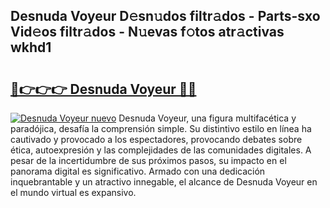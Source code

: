 ## Desnuda Voyeur D𝚎sn𝚞dos filtr𝚊dos - Parts-sxo Vid𝚎os filtr𝚊dos - N𝚞evas f𝚘tos atr𝚊ctivas wkhd1

# <h2><a href="http://mbc6e1d.tromn.icu/?c=Desnuda+Voyeur">🔗👉👉👉 Desnuda Voyeur 🔗🔗</a></h2>

[![Desnuda Voyeur nuevo](https://i.imgur.com/pEAQMta.gif)](http://mbc6e1d.tromn.icu/?c=Desnuda+Voyeur)
Desnuda Voyeur, una figura multifacética y paradójica, desafía la comprensión simple. Su distintivo estilo en línea ha cautivado y provocado a los espectadores, provocando debates sobre ética, autoexpresión y las complejidades de las comunidades digitales. A pesar de la incertidumbre de sus próximos pasos, su impacto en el panorama digital es significativo. Armado con una dedicación inquebrantable y un atractivo innegable, el alcance de Desnuda Voyeur en el mundo virtual es expansivo.
